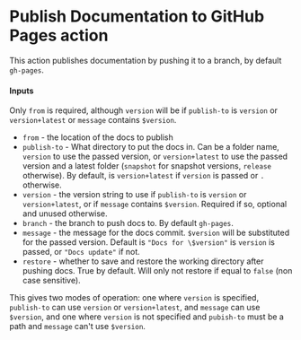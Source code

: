# Publish Documentation to GitHub Pages action

This action publishes documentation by pushing it to a branch, by default `gh-pages`.

#### Inputs

Only `from` is required, although `version` will be if `publish-to` is `version` or `version+latest` or `message`
contains `$version`.

* `from` - the location of the docs to publish
* `publish-to` - What directory to put the docs in. Can be a folder name, `version` to use the passed version,
  or `version+latest` to use the passed version and a latest folder (`snapshot` for snapshot versions, `release`
  otherwise). By default, is `version+latest` if `version` is passed or `.` otherwise.
* `version` - the version string to use if `publish-to` is `version` or `version+latest`, or if `message`
  contains `$version`. Required if so, optional and unused otherwise.
* `branch` - the branch to push docs to. By default `gh-pages`.
* `message` - the message for the docs commit.  `$version` will be substituted for the passed version. Default
  is `"Docs for \$version"` is `version` is passed, or `"Docs update"` if not.
* `restore` - whether to save and restore the working directory after pushing docs. True by default. Will only not
  restore if equal to `false` (non case sensitive).

This gives two modes of operation: one where `version` is specified, `publish-to` can use `version` or `version+latest`,
and `message` can use `$version`, and one where `version` is not specified and `pubish-to` must be a path and `message`
can't use `$version`.